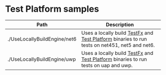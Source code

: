 # Test Platform samples

|Path|Description|
|----------------------------|-------------------|
|./UseLocallyBuildEngine/net6| Uses a locally build [TestFx][testfx] and [Test Platform][vstest] binaries to run tests on net451, net5 and net6. |
|./UseLocallyBuildEngine/uwp | Uses a locally build [TestFx][testfx] and [Test Platform][vstest] binaries to run tests on uap and uwp. |

[vstest]: https://github.com/microsoft/vstest
[testfx]: https://github.com/microsoft/testfx